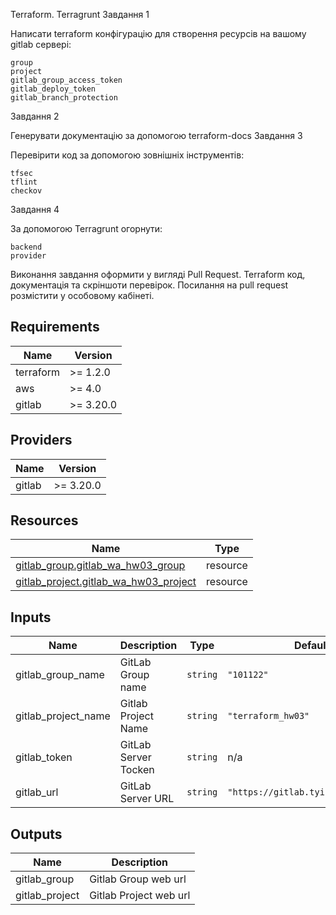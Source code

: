 Terraform. Terragrunt
Завдання 1

Написати terraform конфігурацію для створення ресурсів на вашому gitlab сервері:

    group
    project
    gitlab_group_access_token
    gitlab_deploy_token
    gitlab_branch_protection

Завдання 2

Генерувати документацію за допомогою terraform-docs
Завдання 3

Перевірити код за допомогою зовнішніх інструментів:

    tfsec
    tflint
    checkov

Завдання 4

За допомогою Terragrunt огорнути:

    backend
    provider

Виконання завдання оформити у вигляді Pull Request. Terraform код, документація та скріншоти перевірок. Посилання на pull request розмістити у особовому кабінеті.

<!-- BEGIN_TF_DOCS -->
## Requirements

| Name | Version |
|------|---------|
| terraform | >= 1.2.0 |
| aws | >= 4.0 |
| gitlab | >= 3.20.0 |

## Providers

| Name | Version |
|------|---------|
| gitlab | >= 3.20.0 |

## Resources

| Name | Type |
|------|------|
| [gitlab_group.gitlab_wa_hw03_group](https://registry.terraform.io/providers/gitlabhq/gitlab/latest/docs/resources/group) | resource |
| [gitlab_project.gitlab_wa_hw03_project](https://registry.terraform.io/providers/gitlabhq/gitlab/latest/docs/resources/project) | resource |

## Inputs

| Name | Description | Type | Default | Required |
|------|-------------|------|---------|:--------:|
| gitlab\_group\_name | GitLab Group name | `string` | `"101122"` | no |
| gitlab\_project\_name | Gitlab Project Name | `string` | `"terraform_hw03"` | no |
| gitlab\_token | GitLab Server Tocken | `string` | n/a | yes |
| gitlab\_url | GitLab Server URL | `string` | `"https://gitlab.tyi.name/api/v4/"` | no |

## Outputs

| Name | Description |
|------|-------------|
| gitlab\_group | Gitlab Group web url |
| gitlab\_project | Gitlab Project web url |
<!-- END_TF_DOCS -->